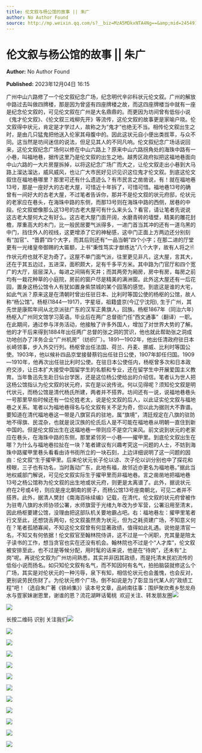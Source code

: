 ```yaml
---
title: 伦文叙与杨公馆的故事 || 朱广
author: No Author Found
source: http://mp.weixin.qq.com/s?__biz=MzA5MDkxNTA4Ng==&amp;mid=2454914438&amp;idx=1&amp;sn=fcf011d53786791b73ea4409e148e678&amp;chksm=87a3cde7b0d444f1c04f47cc285e9db2ee28f453bf6a01260a687818a13e9bd1ca5e444c25dc&poc_token=HJ_Do2ejHyO-wNZGG8Q1S8FdPgy1YBBEob-nUEme
---
```


# 伦文叙与杨公馆的故事 || 朱广

**Author:** No Author Found

**Published:** 2023年12月04日 16:15

广州中山六路修了一个伦文叙纪念广场，纪念明代辛卯科状元伦文叙。广州的解放中路过去叫做四牌楼，那是因为曾竖有四座牌楼之故，而这四座牌楼当中就有一座是纪念伦文叙的，可见伦文叙在广州是大名鼎鼎的。而更因为坊间曾有低俗小说《鬼才伦文叙》、《伦文叙三戏柳先开》等流传，这伦文叙的故事更是家喻户晓。伦文叙得中状元，肯定是才学过人，故称之为“鬼才”也绝无不当。相传伦文叙出生之时，是由几只猛鬼把他送入伦家其母腹中的。因此这状元自小便出类拔萃，与众不同。这当然是坊间迷信的说法，但足见其人的不同凡响。伦文叙纪念广场话说回来，这伦文叙纪念广场何以修在中山六路上？原来中山六路拐角处的海珠中路有一小巷，叫福地巷，据传这里乃是伦文叙的出生之地。越秀区政府拟把这福地巷面向中山六路的一大片房屋拆掉，以将这纪念广场广而大之，让伦文叙走出小巷到大马路上溜达溜达，威风威风，也让广大市民好见识见识这位鬼才伦文叙。到底这伦文叙住在福地巷哪里？那里可还有什么遗迹么？有市民言之凿凿说，有！就在福地巷13号，那是一座好大的古老大屋，可惜近十年拆了，可惜可惜。福地巷13号的确曾有一间好大的古老大屋，不过笔者告诉你，那并不是伦文叙的状元府邸，伦状元的老家应在巷头，在海珠中路的东侧，而那13号则在海珠中路的西侧，居巷的中段。伦文叙塑像那么这13号的古老大屋可有什么来头么？看官，请让笔者先说说这古老大屋何大之有好么。这古老大屋门面开阔，水磨青砖的墙壁，精美的雕花封檐，厚重高大的木门，比一般民居要气派得多，一进门首当其冲的还有一道乌黑的中门，挡住外人的视线，这更增添了它的神秘感，这中门正面上方两边还分别刻有“加官”、“晋爵”四个大字，而其后则还有“一品当朝”四个小字；在那二进的厅堂更有一光绪皇帝御赐的大匾额，上书“秉性笃实才猷练达”八个大字，故有人将之🗎作状元府也就不足为奇了。这屋不单门面气派，往里更见非凡，这大屋，言其大，还在于其五边过，五进深，面积颇大，足有千多平方米。其中路为门官厅和四个宽广的大厅，层层深入，每进之间隔有天井；而其两旁为厢房，房中有房，每房之前均有一栽花种草的小庭院，房前的窗户尽是精美的满洲窗。此外这大屋还有一后花园，置身这杨公馆令人有犹如置身紫禁城的某个园落的感觉。到底这是谁的大宅，如此气派？原来这是在清朝时曾出任驻日本、比利时等国公使的杨枢的公馆，故人称“杨公馆”。杨枢(1844—1917)，字星垣，祖籍盛京(今辽宁沈阳), 生于广州，其先世是康熙年间从北京派驻广东的汉军正黄旗人，回族。杨枢1867年（同治六年）杨枢入广州同文馆学习英语。毕业后在两广总督衙门任“西文通事”（翻译）一职。在此期间，通过参与洋务活动，他接触了许多外国人，增加了对世界大势的了解。他的才干后来得到1884年出任两广总督的张之洞的赏识，他也就此帮助张之洞成功地创办了洋务企业“广州机房”（纺织厂）。1891—1902年，他出任清政府驻日本长崎领事，步入外交行列。杨枢曾出任法国、荷兰、丹麦、挪威、比利时等国公使。1903年，他以候补四品京堂接替蔡钧出任驻日公使，1907年卸任归国。1909—1910年，他再次出任驻比利时公使。在驻日本公使任内，杨枢曾多次和日本政府交涉，让日本扩大接受中国留学生的名额和专业，还在留学生中开展爱国主义教育。当年鲁迅先生赴日仙台学医，还是这位杨公使给出的介绍信。笔者认为世人把这杨公馆指认为伦文叙的状元府，实在是以讹传讹。何以见得呢？须知伦文叙是明代状元，而杨公馆是清代杨氏所建，两者并不搭界。坊间还有一说，说福地巷巷头一号那里早些时候还有一位伦姓老太，说是伦文叙的后人，以此证实伦文叙与福地巷之关系。笔者以为福地巷得名与伦文叙有关不足为奇，但以此为据则大不靠谱。要知道在清代福地巷这一带是八旗官兵的驻地，属“旗境”，清廷规定在八旗的驻防地不得旗、民混杂，也就是说汉族的伦氏后人是不可能在福地巷从明朝一直住到新中国的。但是伦文叙出生在这福地巷一带则应不是空穴来风。前文说到状元的老家应在巷头，在海珠中路的东侧，那里紧邻另一小巷——擢甲里。到底伦文叙出生在哪？为什么与福地巷拉扯在一块？笔者建议有兴趣考究这一问题的人士，不妨到海珠中路擢甲里巷头看看由诗书街所立的一块石刻，上边详细说明了这一问题的因由：伦文叙“生于擢甲里。后来伦状元长子伦以谅、次子伦以训分别也中了探花和榜眼，三子也有功名，当时轰动广东，此地有福，故邻近亦更名为福地巷。”据此当地权威部门解说，可见伦文叙实际生于擢甲里而非福地巷。言之凿凿地把福地巷13号之杨公馆称为伦文叙的出生地或状元府，则更是太离谱了。此外，据说状元府在2号或4号，则应是座北朝南的房子，而杨公馆13号座南朝北，可见二者并不搭界。此外，据清人樊封《南海百咏续编》记载，在清代，伦文叙的状元府曾被作为驻粤八旗的水师协领公署，水师旗营于光绪九年改为步军营，公署沿用至清末，因此杨枢要建公馆，没理由把这部队机关要地霸占吧。右：福地巷左：擢甲里笔者行文至此，还想饶舌两句，伦文叙虽然贵为状元，但为之耗资建广场，不知意义何在？笔者孤陋寡闻，不知这伦文叙曾有何显著政绩，值得如此礼遇。说他是清官一名，不知又有何依据！伦文叙官至翰林院侍讲，这不过是一个闲职，充其量是陪太子读书的工作，想当贪官也实在还没有机会。翰林院也不过是个“人才库”，伦文叙被安排至此，也不过是等候分配，用时髦的话来说，他是在“待岗”，还未有“上岗”呢。再说伦文叙为广州坊间熟悉，其实并非因其政绩，而是托清末民初流传的低俗小说而扬名。如只知伦文叙有名气，而不知因何有名气，拍拍脑袋就修这么个广场，其实是对伦状元的一种污辱，泉下有知，相信伦状元也会羞愧，也会反对，更别说劳民伤财了。为伦状元修个广场，倒不如说是为了彰显当代某人的“政绩工程”吧！（选自朱广著《铁岭集》）读本号文章，品岭南往事：围炉聚炊煮乡愁龙舟水与疍家妹谢恩里，谢谁的恩？流花湖畔话葡桃  欢迎关注、转发朋友圈![](https://mmbiz.qpic.cn/mmbiz_jpg/PJWG74pLsMayvR1AyLpp1OwsWXJhmAMu6hEnyJ4hyVxh2jeFxNGwngJfdXCj1cuXFPwvvJjPH1NhDydQF15CRA/640?wx_fmt=jpeg)

![](https://mmbiz.qpic.cn/mmbiz_png/PJWG74pLsMbVeMc1n9tCwzPSNUwBIQ4szZic9Mkjm11EmiagXQibZdk4OIlJ7xCicO3HtG893xY5diaMu0gSHVmIyMg/640)

长按二维码 识别 关注我们![](https://mmbiz.qpic.cn/mmbiz_png/PJWG74pLsMbVeMc1n9tCwzPSNUwBIQ4scllnBkYZM8BVxgjUSoZlt63whGkoJjLicrD60ZBRVn4DlmuG2vUNtwA/640)

![](https://mmbiz.qpic.cn/mmbiz_jpg/PJWG74pLsMbVeMc1n9tCwzPSNUwBIQ4ssib40YdIv0SGZpjiaO0Nn6NegNCp6yhHHy4qiayjCDuHRWUC9DbDmyYaA/640)

![](https://mmbiz.qpic.cn/mmbiz_gif/PJWG74pLsMbVeMc1n9tCwzPSNUwBIQ4s8m2XmGtDSb7BMAjHKUfn1j6o0zUIrYcBP1TxgMt1XAHuUQwjp7E4Vw/640)

![](https://mmbiz.qpic.cn/mmbiz_jpg/PJWG74pLsMbVeMc1n9tCwzPSNUwBIQ4sN3hFic3BlhwvwTsMWyJl0iczlribJxLEMyL3ic7IyklBXcFSfwxlTwD3Sw/640)

![](https://mmbiz.qpic.cn/mmbiz_png/PJWG74pLsMbVeMc1n9tCwzPSNUwBIQ4sd6q4SEBKsdryYDbUw5wXO9wibnEDXIsp6KHLmFPTz4Pft83bQlZsQHA/640)

![](https://mmbiz.qpic.cn/mmbiz_jpg/PJWG74pLsMbVeMc1n9tCwzPSNUwBIQ4sqKe426llx6G5S0LW9Sq97TdrjnpH8lFWGibnqFQxZ69h8hLYwo9gezQ/640)

![](https://mmbiz.qpic.cn/mmbiz_jpg/PJWG74pLsMbVeMc1n9tCwzPSNUwBIQ4shwiaf2DN0VKQY2RphviaBe9IKhawT6TBHtiae9FnFWhar6VE55RHDYLFA/640)

![](https://mmbiz.qpic.cn/mmbiz_png/PJWG74pLsMbVeMc1n9tCwzPSNUwBIQ4sDkUicpRFrZ2AL1cp61LkrYu50xYKWjr59KBibwwpcG1pGhr6TXJE3EWw/640)

![](https://mmbiz.qpic.cn/mmbiz_jpg/PJWG74pLsMbVeMc1n9tCwzPSNUwBIQ4sEaTZBZTTdDzfrxvG01ZMYqpy519pXN9GGIUKwxmqJBqvvLthOXoTVw/640)

![](https://mmbiz.qpic.cn/mmbiz_gif/PJWG74pLsMayvR1AyLpp1OwsWXJhmAMusfs1pQabdPdhBk4997RJ6orCd8NJIkE6QtgAQLO9aEydzZrVqqk7ew/640?wx_fmt=gif&wxfrom=5&wx_lazy=1)

![](https://mmbiz.qpic.cn/mmbiz_gif/fgnkxfGnnkS1Lbic0T0Bgibp0J1vhQJ7rCaUWCiccY1he4tZib7iaUCqhy7pzH0y3u4FVQN7whcwrajK9jicg3BgjF1Q/640?wx_fmt=gif&wxfrom=5&wx_lazy=1)

![](https://mmbiz.qpic.cn/mmbiz_jpg/PJWG74pLsMaozLudXOzRblBbJLge0Cicrs08tBnq19cGoN0iacXkFnwOiaiaricDicxGzQZsSSZJMHYB9G7FUAlqCzvw/640?wxfrom=5&wx_lazy=1&wx_co=1&wx_fmt=jpeg)



